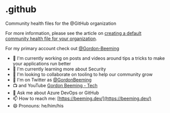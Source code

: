 # .github

Community health files for the @GitHub organization

For more information, please see the article on [creating a default community health file for your organization](https://docs.github.com/en/communities/setting-up-your-project-for-healthy-contributions/creating-a-default-community-health-file).



For my primary account check out [@Gordon-Beeming](https://github.com/Gordon-Beeming)

- 🔭 I'm currently working on posts and videos around tips a tricks to make your applications run better
- 🌱 I'm currently learning more about Security
- 👯 I'm looking to collaborate on tooling to help our community grow
- 🐤 I'm on Twitter as [@GordonBeeming](https://twitter.com/GordonBeeming) 
- 📺 and YouTube [Gordon Beeming - Tech](https://www.youtube.com/channel/UCK-ytrN_3eKHNkQQYligVHQ)
- 💬 Ask me about Azure DevOps or GitHub
- 📫 How to reach me: [https://beeming.dev/](https://beeming.dev/)
- 😄 Pronouns: he/him/his
